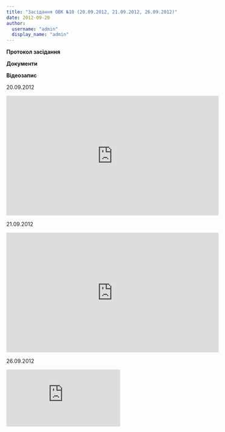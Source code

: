 ```yaml
---
title: "Засідання ОВК №10 (20.09.2012, 21.09.2012, 26.09.2012)"
date: 2012-09-20
author: 
  username: "admin"
  display_name: "admin"
---
```


**Протокол засідання**

**Документи**

**Відеозапис**

20.09.2012

<iframe src="https://www.youtube.com/embed/2IxmS3-DmTw" frameborder="0" width="560" height="315"></iframe>

21.09.2012

<iframe src="https://www.youtube.com/embed/qwV2WQsgFMk" frameborder="0" width="560" height="315"></iframe>

26.09.2012

<iframe width="[^"]*" height="[^"]*" src="https://www.youtube.com/embed/PvYiUba1OJg" frameborder="0" allowfullscreen></iframe>
